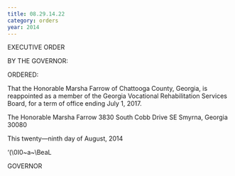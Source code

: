 ```yaml
---
title: 08.29.14.22
category: orders
year: 2014
---
```

 

EXECUTIVE ORDER

BY THE GOVERNOR:

ORDERED:

That the Honorable Marsha Farrow of Chattooga County, Georgia,
is reappointed as a member of the Georgia Vocational
Rehabilitation Services Board, for a term of office ending July 1,
2017.

The Honorable Marsha Farrow
3830 South Cobb Drive SE
Smyrna, Georgia 30080

This twenty—ninth day of August, 2014

‘(\0I0~a~\BeaL

GOVERNOR

